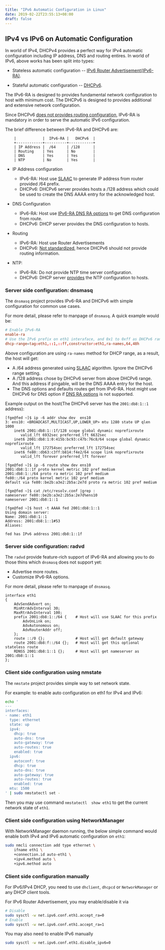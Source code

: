 ```yaml
---
title: "IPv6 Automatic Configuration in Linux"
date: 2019-02-22T23:55:13+08:00
draft: false
---
```

## IPv4 vs IPv6 on Automatic Configuration

In world of IPv4, DHCPv4 provides a perfect way for IPv4 automatic
configuration including IP address, DNS and routing entires.
In world of IPv6, above works has been split into types:

 * Stateless automatic configuration --
   [IPv6 Router Advertisement(IPv6-RA)][rfc-ipv6-ra].

 * Stateful automatic configuration -- [DHCPv6][rfc-dhcpv6].

The IPv6-RA is designed to provides fundamental network configuration to host
with minimum cost.
The DHCPv6 is designed to provides additional and extensive network
configuration.

Since DHCPv6 [does not provides routing configuration][ietf-dhcpv6-route],
IPv6-RA is mandatory in order to serve the automatic IPv6 configuration.

The brief difference between IPv6-RA and DHCPv6 are:
```
    |            |  IPv6-RA |   DHCPv6  |
    +------------+----------+-----------+
    | IP Address |  /64     | /128      |
    | Routing    | Yes      | No        |
    | DNS        | Yes      | Yes       |
    | NTP        | No       | Yes       |
```

 * IP Address configuration
    * IPv6-RA: Host use [SLAAC][rfc-slaac] to generate IP address from
      router provided /64 prefix.
    * DHCPv6: DHCPv6 server provides hosts a /128 address which could be used
      to create the DNS AAAA entry for the acknowledged host.

 * DNS Configuration
    * IPv6-RA: Host use [IPv6-RA DNS RA options][rfc-ipv6-ra-dns] to get DNS
      configuration from route.
    * DHCPv6: DHCP server provides the DNS configuration to hosts.

 * Routing
    * IPv6-RA: Host use Router Advertisements
    * DHCPv6: [Not standardized][ietf-dhcpv6-route], hence DHCPv6 should not
      provide routing information.

 * NTP:
    * IPv6-RA: Do not provide NTP time server configuration.
    * DHCPv6: DHCP server [provides][rfc-dhcpv6-ntp] the NTP configuration to
      hosts.

### Server side configuration: dnsmasq

The `dnsmasq` project provides IPv6-RA and DHCPv6 with simple configuration for
common use cases.

For more detail, please refer to manpage of `dnsmasq`.
A quick example would be:

```conf
# Enable IPv6-RA
enable-ra
# Use the IPv6 prefix on eth1 interaface, and 0x1 to 0xff as DHCPv6 range.
dhcp-range=tag:eth1,::1,::ff,constructor:eth1,ra-names,64,48h
```

Above configuration are using `ra-names` method for DHCP range, as a result,
the host will get:

 * A /64 address generated using [SLAAC][rfc-slaac] algorithm. Ignore the
   DHCPv6 range setting.
 * A /128 address chose by DHCPv6 server from above DHCPv6 range.
   And this address if pingable, will be the DNS AAAA entry for the host.
 * The DNS options and defaults routes get from IPv6-RA.
   Host might use DHCPv6 for DNS option if [DNS RA options][rfc-ipv6-ra-dns]
   is not supported.

Example output on the host(The DHCPv6 server has the `2001:db8:1::1` address):
```
[fge@fed ~]$ ip -6 addr show dev  ens10
3: ens10: <BROADCAST,MULTICAST,UP,LOWER_UP> mtu 1280 state UP qlen 1000
    inet6 2001:db8:1::1f/128 scope global dynamic noprefixroute
       valid_lft 6932sec preferred_lft 6632sec
    inet6 2001:db8:1:0:415b:bc93:c47b:76c8/64 scope global dynamic noprefixroute
       valid_lft 172754sec preferred_lft 172754sec
    inet6 fe80::db63:c3ff:b814:f4e2/64 scope link noprefixroute
       valid_lft forever preferred_lft forever

[fge@fed ~]$ ip -6 route show dev ens10
2001:db8:1::1f proto kernel metric 102 pref medium
2001:db8:1::/64 proto ra metric 102 pref medium
fe80::/64 proto kernel metric 102 pref medium
default via fe80::be2b:a3e2:2b5a:2e7d proto ra metric 102 pref medium

[fge@fed ~]$ cat /etc/resolv.conf |grep :
nameserver fe80::be2b:a3e2:2b5a:2e7d%ens10
nameserver 2001:db8:1::1

[fge@fed ~]$ host -t AAAA fed 2001:db8:1::1
Using domain server:
Name: 2001:db8:1::1
Address: 2001:db8:1::1#53
Aliases:

fed has IPv6 address 2001:db8:1::1f
```

### Server side configuration: radvd

The `radvd` provide feature-rich support of IPv6-RA and allowing you to do
those thins which `dnsmasq` does not support yet:

 * Advertise more routes.
 * Customize IPv6-RA options.

For more detail, please refer to manpage of `dnsmasq`.

```
interface eth1
{
    AdvSendAdvert on;
    MinRtrAdvInterval 30;
    MaxRtrAdvInterval 100;
    prefix 2001:db8:1::/64 {    # Host will use SLAAC for this prefix
        AdvOnLink on;
        AdvAutonomous on;
        AdvRouterAddr off;
    };
    route ::/0 {};              # Host will get default gateway
    route 2001:db8:f::/64 {};   # Host will get this optional stateless route
    RDNSS 2001:db8:1::1 {};     # Host will get nameserver as 2001:db8:1::1
};
```

### Client side configuration using nmstate

The `nmstate` project provides simple way to set network state.

For example: to enable auto configuration on eth1 for IPv4 and IPv6:

```bash
echo '
---
interfaces:
- name: eth1
  type: ethernet
  state: up
  ipv4:
    dhcp: true
    auto-dns: true
    auto-gateway: true
    auto-routes: true
    enabled: true
  ipv6:
    autoconf: true
    dhcp: true
    auto-dns: true
    auto-gateway: true
    auto-routes: true
    enabled: true
  mtu: 1500
' | sudo nmstatectl set -
```

Then you may use command `nmstatectl  show eth1` to get the current network
state of `eth1`.

### Client side configuration using NetworkManager

With NetworkManager daemon running, the below simple command would enable both
IPv4 and IPv6 automatic configuration on `eth1`:

```bash
sudo nmcli connection add type ethernet \
    ifname eth1 \
    +connection.id auto-eth1 \
    +ipv4.method auto \
    +ipv6.method auto
```

### Client side configuration manually

For IPv6/IPv4 DHCP, you need to use `dhclient`, `dhcpcd` or `NetworkManager` or
any DHCP client tools.

For IPv6 Router Advertisement, you may enable/disable it via
```bash
# Disable
sudo sysctl -w net.ipv6.conf.eth1.accept_ra=0
# Enable
sudo sysctl -w net.ipv6.conf.eth1.accept_ra=1
```

You may also need to enable IPv6 manually

```bash
sudo sysctl -w net.ipv6.conf.eth1.disable_ipv6=0
```


[rfc-ipv6-ra]: https://tools.ietf.org/html/rfc4861
[rfc-dhcpv6]: https://tools.ietf.org/html/rfc8415
[rfc-ipv6-ra-dns]: https://tools.ietf.org/html/rfc8106
[rfc-slaac]: https://tools.ietf.org/html/rfc4862
[rfc-dhcpv6-ntp]: https://tools.ietf.org/html/rfc5908
[ietf-dhcpv6-route]: https://datatracker.ietf.org/doc/draft-ietf-mif-dhcpv6-route-option/
